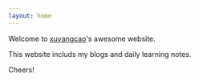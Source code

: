 ```yaml
---
layout: home
---
```


Welcome to <a href="{{ site.url }}" target="_blank">xuyangcao</a>'s awesome website.
  
This website includs my blogs and daily learning notes.

Cheers!
